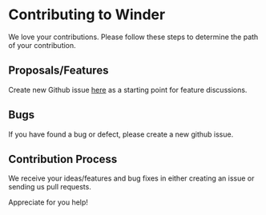 # Contributing to Winder

We love your contributions. Please follow these steps to determine the path of your contribution.

## Proposals/Features
Create new Github issue [here](https://github.com/eBay/Winder/issues) as a starting point for feature discussions.

## Bugs
If you have found a bug or defect, please create a new github issue.

## Contribution Process
We receive your ideas/features and bug fixes in either creating an issue or sending us pull requests.

Appreciate for you help!
